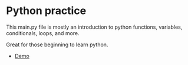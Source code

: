 # Python practice

This main.py file is mostly an introduction to python functions, variables, conditionals, loops, and more.

Great for those beginning to learn python.

 - [Demo](https://repl.it/@rforcier2/Python-Practice)
